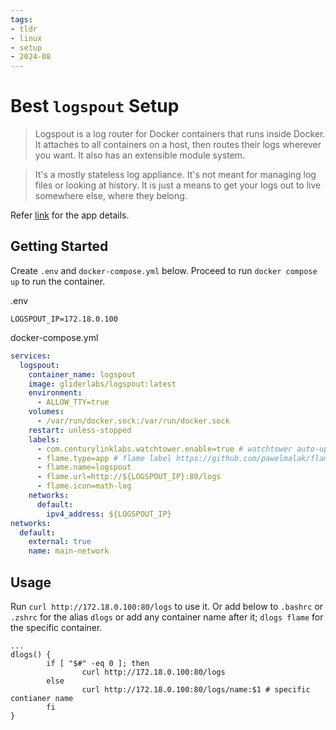 ```yaml
---
tags:
- tldr
- linux
- setup
- 2024-08
---
```


# Best `logspout` Setup

> Logspout is a log router for Docker containers that runs inside Docker. It attaches to all containers on a host, then routes their logs wherever you want. It also has an extensible module system.

> It's a mostly stateless log appliance. It's not meant for managing log files or looking at history. It is just a means to get your logs out to live somewhere else, where they belong.

Refer [link](https://github.com/gliderlabs/logspout) for the app details.

## Getting Started

Create `.env` and `docker-compose.yml` below. Proceed to run `docker compose up` to run the container.

.env
```env
LOGSPOUT_IP=172.18.0.100
```

docker-compose.yml
```yml
services:
  logspout:
    container_name: logspout
    image: gliderlabs/logspout:latest
    environment:
      - ALLOW_TTY=true
    volumes:
      - /var/run/docker.sock:/var/run/docker.sock
    restart: unless-stopped
    labels:
      - com.centurylinklabs.watchtower.enable=true # watchtower auto-update image
      - flame.type=app # flame label https://github.com/pawelmalak/flame
      - flame.name=logspout
      - flame.url=http://${LOGSPOUT_IP}:80/logs
      - flame.icon=math-log
    networks:
      default:
        ipv4_address: ${LOGSPOUT_IP}
networks:
  default:
    external: true
    name: main-network
```

## Usage

Run `curl http://172.18.0.100:80/logs` to use it. Or add below to `.bashrc` or `.zshrc` for the alias `dlogs` or add any container name after it; `dlogs flame` for the specific container.

```bashrc
...
dlogs() {
        if [ "$#" -eq 0 ]; then
                curl http://172.18.0.100:80/logs
        else
                curl http://172.18.0.100:80/logs/name:$1 # specific contianer name
        fi
}
```